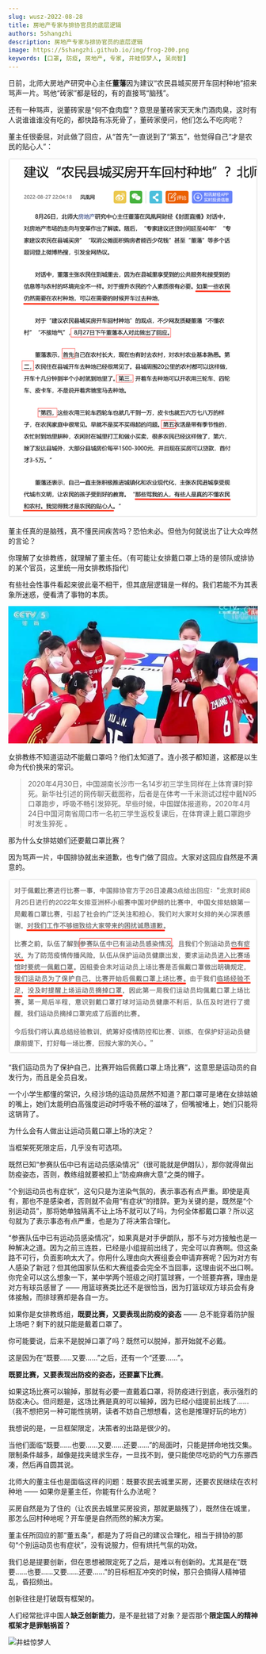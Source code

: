 ```yaml
---
slug: wusz-2022-08-28
title: 房地产专家与排协官员的底层逻辑
authors: 5shangzhi
description: 房地产专家与排协官员的底层逻辑
image: https://5shangzhi.github.io/img/frog-200.png
keywords: [口罩, 防疫, 房地产, 专家, 井蛙惊梦人, 吴尚智]
---
```


日前，北师大房地产研究中心主任**董藩**因为建议“农民县城买房开车回村种地”招来骂声一片。骂他“砖家”都是轻的，有的直接骂“脑残”。

还有一种骂声，说董砖家是“何不食肉糜”？意思是董砖家天天朱门酒肉臭，这时有人说谁谁谁没有吃的，都快路有冻死骨了，董砖家便问，他们怎么不吃肉呢？

董主任很委屈，对此做了回应，从“首先”一直说到了“第五”，他觉得自己“才是农民的贴心人”：

![井蛙惊梦人](images/2022-08-28/1.png)

董主任真的是脑残，真不懂民间疾苦吗？恐怕未必。但他为何就说出了让大众哗然的言论？

你理解了女排教练，就理解了董主任。（有可能让女排戴口罩上场的是领队或排协的某个官员，这里统一用女排教练指代）

有些社会性事件看起来彼此毫不相干，但其底层逻辑是一样的。我们若能不为其表象所迷惑，便看清了事物的本质。

![井蛙惊梦人](images/2022-08-28/2.jpeg)

女排教练不知道运动不能戴口罩吗？他们太知道了。连小孩子都知道，这都是以生命为代价换来的常识。

> 2020年4月30日，中国湖南长沙市一名14岁初三学生同样在上体育课时猝死。新华社引述的网传聊天截图称，后者是在体考一千米测试过程中戴N95口罩跑步，呼吸不畅引发猝死。早些时候，中国媒体报道称，2020年4月24日中国河南省周口市一名初三学生返校复课后，在体育课上戴口罩跑步时发生猝死 。

那为什么女排姑娘们还要戴口罩比赛？

因为骂声一片，中国排协就出来道歉，也专门做了回应。大家对这回应自然是不满意的。

![井蛙惊梦人](images/2022-08-28/3.png)

“我们运动员为了保护自己，比赛开始后佩戴口罩上场比赛”，这意思是运动员的自发行为，而且是全员自发。

一个小学生都懂的常识，久经沙场的运动员居然不知道？那口罩可是堵在女排姑娘的嘴上，她们太能明白高强度运动时呼吸不畅的滋味了，但嘴被堵上，她们只能将这锅背了。

为什么会有人做出让运动员戴口罩上场的决定？

当框架死死限定后，几乎没有可选项。

既然已知“参赛队伍中已有运动员感染情况”（很可能就是伊朗队），那你就得做出防疫姿态，否则，教练组就要被扣上“防疫麻痹大意”之类的帽子。

“个别运动员也有症状”，这句只是为渲染气氛的，表示事态有点严重。即使是真有，那也不是感染者，否则就不会用“有症状”的措辞。更为关键的是，既然是“个别运动员”，那将她单独隔离不让上场不就可以了吗，为何全体都戴口罩？所以这句就为了表示事态有点严重，也是为了将决策合理化。

“参赛队伍中已有运动员感染情况”，如果真是对手伊朗队，那不与对方接触也是一种解决之道。因为之前三连胜，已经是小组提前出线了，完全可以弃赛啊。但这条路不可行，负面影响太大了。你用什么理由向大赛组委会申请弃赛呢？因为对方有人感染了新冠？但其他国家队伍和大赛组委会完全不当回事，这理由说不出口啊。你完全可以这么想象一下，某中学两个班级之间打篮球赛，一个班要弃赛，理由是对方有球员感冒了 —— 用篮球赛类比还不是很恰当，因为打篮球双方球员会有身体接触，而排球赛却是各自一方。

如果你是女排教练组，**既要比赛，又要表现出防疫的姿态** —— 总不能穿着防护服上场吧？剩下的就只能是戴着口罩了。

你可能要说，后来不是脱掉口罩了吗？既然可以脱掉，那开始就不必戴。

这是因为在“既要……又要……”之后，还有一个“还要……”。

**既要比赛，又要表现出防疫的姿态，还要赢下比赛**。

如果这场比赛可以输掉，那就有必要一直戴着口罩，将防疫进行到底，表示强烈的防疫决心。但问题是，这场比赛是真的可以输掉，因为已经小组提前出线了……（我不想把另一种可能性挑明，读者不妨自己想想看，这也是推理好玩的地方）

我想说的是，一旦框架限定，决策者的出路是很少的。

当他们面临“既要……也要……又要……还要……”的局面时，只能是拼命地找交集。限制条件越多，越像是找夹缝求生存，一旦找不到，便只能使尽吃奶的气力东挪西凑，然后再自圆其说。

北师大的董主任也是面临这样的问题：既要农民去城里买房，还要农民继续在农村种地 —— 如果你是董主任，你能有什么办法呢？

买房自然是为了住的（让农民去城里买房投资，那就更脑残了），既然住在城里，那怎么回村种地呢？开车便是自然而然的解决方案。

董主任所回应的那“董五条”，都是为了将自己的建议合理化，相当于排协的那句“个别运动员也有症状”，没有说服力，但有烘托气氛的功效。

我们总是提要创新，但在思想被限定死了之后，是难以有创新的。尤其是在“既要……也要……又要……还要……”的目标相互冲突的时候，那只会搞得人精神错乱，昏招频出。

创新往往是打破既有框架的。

人们经常批评中国人**缺乏创新能力**，是不是批错了对象？是否那个**限定国人的精神框架才是罪魁祸首？**


![井蛙惊梦人](https://5shangzhi.github.io/img/frog.jpeg)
